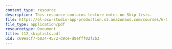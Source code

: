 ```yaml
---
content_type: resource
description: This resource contains lecture notes on Skip lists.
file: https://ol-ocw-studio-app-production.s3.amazonaws.com/courses/6-046j-introduction-to-algorithms-sma-5503-fall-2005/c69eacf7b8344572d9ced8efff02f2b3_l12_skiplists.pdf
file_type: application/pdf
resourcetype: Document
title: l12_skiplists.pdf
uid: c69eacf7-b834-4572-d9ce-d8efff02f2b3
---
```

